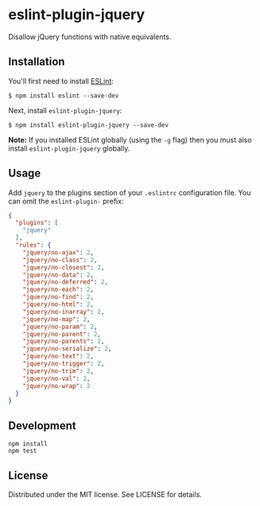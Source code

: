 # eslint-plugin-jquery

Disallow jQuery functions with native equivalents.

## Installation

You'll first need to install [ESLint](http://eslint.org):

```
$ npm install eslint --save-dev
```

Next, install `eslint-plugin-jquery`:

```
$ npm install eslint-plugin-jquery --save-dev
```

**Note:** If you installed ESLint globally (using the `-g` flag) then you must also install `eslint-plugin-jquery` globally.

## Usage

Add `jquery` to the plugins section of your `.eslintrc` configuration file. You can omit the `eslint-plugin-` prefix:

```json
{
  "plugins": [
    "jquery"
  ],
  "rules": {
    "jquery/no-ajax": 2,
    "jquery/no-class": 2,
    "jquery/no-closest": 2,
    "jquery/no-data": 2,
    "jquery/no-deferred": 2,
    "jquery/no-each": 2,
    "jquery/no-find": 2,
    "jquery/no-html": 2,
    "jquery/no-inarray": 2,
    "jquery/no-map": 2,
    "jquery/no-param": 2,
    "jquery/no-parent": 2,
    "jquery/no-parents": 2,
    "jquery/no-serialize": 2,
    "jquery/no-text": 2,
    "jquery/no-trigger": 2,
    "jquery/no-trim": 2,
    "jquery/no-val": 2,
    "jquery/no-wrap": 2
  }
}
```

## Development

```
npm install
npm test
```

## License

Distributed under the MIT license. See LICENSE for details.
